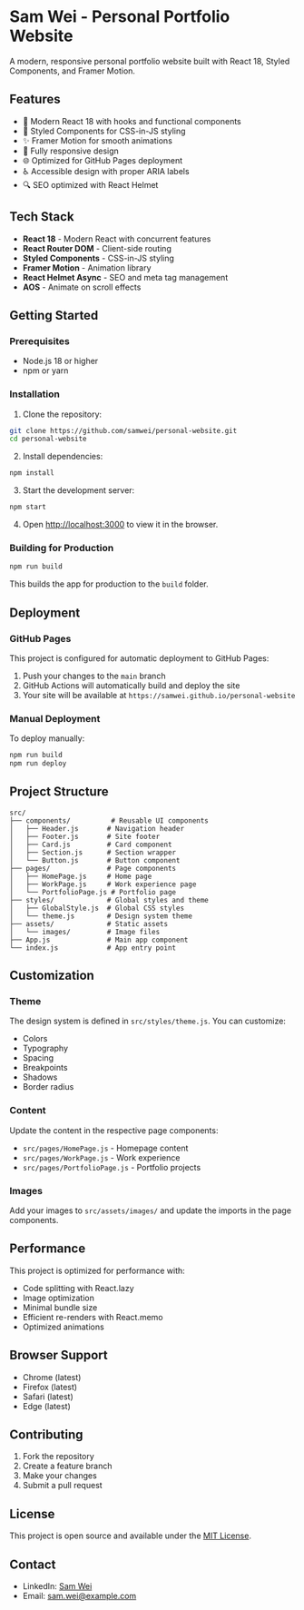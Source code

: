 # Sam Wei - Personal Portfolio Website

A modern, responsive personal portfolio website built with React 18, Styled Components, and Framer Motion.

## Features

- 🚀 Modern React 18 with hooks and functional components
- 🎨 Styled Components for CSS-in-JS styling
- ✨ Framer Motion for smooth animations
- 📱 Fully responsive design
- 🌐 Optimized for GitHub Pages deployment
- ♿ Accessible design with proper ARIA labels
- 🔍 SEO optimized with React Helmet

## Tech Stack

- **React 18** - Modern React with concurrent features
- **React Router DOM** - Client-side routing
- **Styled Components** - CSS-in-JS styling
- **Framer Motion** - Animation library
- **React Helmet Async** - SEO and meta tag management
- **AOS** - Animate on scroll effects

## Getting Started

### Prerequisites

- Node.js 18 or higher
- npm or yarn

### Installation

1. Clone the repository:

```bash
git clone https://github.com/samwei/personal-website.git
cd personal-website
```

2. Install dependencies:

```bash
npm install
```

3. Start the development server:

```bash
npm start
```

4. Open [http://localhost:3000](http://localhost:3000) to view it in the browser.

### Building for Production

```bash
npm run build
```

This builds the app for production to the `build` folder.

## Deployment

### GitHub Pages

This project is configured for automatic deployment to GitHub Pages:

1. Push your changes to the `main` branch
2. GitHub Actions will automatically build and deploy the site
3. Your site will be available at `https://samwei.github.io/personal-website`

### Manual Deployment

To deploy manually:

```bash
npm run build
npm run deploy
```

## Project Structure

```
src/
├── components/          # Reusable UI components
│   ├── Header.js       # Navigation header
│   ├── Footer.js       # Site footer
│   ├── Card.js         # Card component
│   ├── Section.js      # Section wrapper
│   └── Button.js       # Button component
├── pages/              # Page components
│   ├── HomePage.js     # Home page
│   ├── WorkPage.js     # Work experience page
│   └── PortfolioPage.js # Portfolio page
├── styles/             # Global styles and theme
│   ├── GlobalStyle.js  # Global CSS styles
│   └── theme.js        # Design system theme
├── assets/             # Static assets
│   └── images/         # Image files
├── App.js              # Main app component
└── index.js            # App entry point
```

## Customization

### Theme

The design system is defined in `src/styles/theme.js`. You can customize:

- Colors
- Typography
- Spacing
- Breakpoints
- Shadows
- Border radius

### Content

Update the content in the respective page components:

- `src/pages/HomePage.js` - Homepage content
- `src/pages/WorkPage.js` - Work experience
- `src/pages/PortfolioPage.js` - Portfolio projects

### Images

Add your images to `src/assets/images/` and update the imports in the page components.

## Performance

This project is optimized for performance with:

- Code splitting with React.lazy
- Image optimization
- Minimal bundle size
- Efficient re-renders with React.memo
- Optimized animations

## Browser Support

- Chrome (latest)
- Firefox (latest)
- Safari (latest)
- Edge (latest)

## Contributing

1. Fork the repository
2. Create a feature branch
3. Make your changes
4. Submit a pull request

## License

This project is open source and available under the [MIT License](LICENSE).

## Contact

- LinkedIn: [Sam Wei](https://www.linkedin.com/in/sam-wei-cornell/)
- Email: sam.wei@example.com
